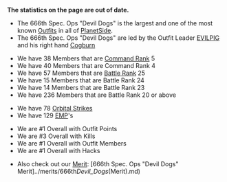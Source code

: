 **The statistics on the page are out of date.**

- The 666th Spec. Ops "Devil Dogs" is the largest and one of the most known
  [Outfits](../terminology/Outfit.md) in all of
  [PlanetSide](../etc/PlanetSide.md).
- The 666th Spec. Ops "Devil Dogs" are led by the Outfit Leader
  [EVILPIG](http://www.planetsidestats.net/players.php?world_id=3&char_id=381460)
  and his right hand
  [Cogburn](http://www.planetsidestats.net/players.php?world_id=3&char_id=529105)

<!-- -->

- We have 38 Members that are [Command Rank](../terminology/Command_Rank.md) 5
- We have 40 Members that are Command Rank 4
- We have 57 Members that are [Battle Rank](../terminology/Battle_Rank.md) 25
- We have 15 Members that are Battle Rank 24
- We have 14 Members that are Battle Rank 23
- We have 236 Members that are Battle Rank 20 or above

<!-- -->

- We have 78 [Orbital Strikes](../commands/Orbital_Strike.md)
- We have 129 [EMP](../commands/EMP.md)'s

<!-- -->

- We are #1 Overall with Outfit Points
- We are #3 Overall with Kills
- We are #1 Overall with Outfit Members
- We are #1 Overall with Hacks

<!-- -->

- Also check out our [Merit](../merits/Merit_Commendations.md): [666th Spec. Ops
  "Devil Dogs" Merit]../merits/666th*Devil_Dogs*(Merit).md)
